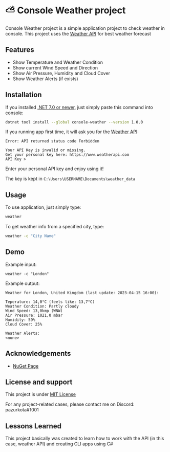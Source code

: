 # ⛅ Console Weather project
Console Weather project is a simple application project to check weather in console. This project uses the [Weather API](https://www.weatherapi.com/) for best weather forecast



## Features

- Show Temperature and Weather Condition
- Show current Wind Speed and Direction
- Show Air Pressure, Humidity and Cloud Cover
- Show Weather Alerts (if exists)



## Installation

If you installed [.NET 7.0 or newer](https://dotnet.microsoft.com/en-us/download), just simply paste this command into console:
```bash
dotnet tool install --global console-weather --version 1.0.0
```
If you running app first time, it will ask you for the [Weather API](https://www.weatherapi.com/):
``` 
Error: API returned status code Forbidden

Your API Key is invalid or missing.
Get your personal key here: https://www.weatherapi.com
API Key >
```
Enter your personal API key and enjoy using it!

The key is kept in `C:\Users\USERNAME\Documents\weather_data`
## Usage
To use application, just simply type:
```bash
weather
```
To get weather info from a specified city, type:
```bash
weather -c "City Name"
```


## Demo

Example input:
```
weather -c "London"
```

Example output:
```
Weather for London, United Kingdom (last update: 2023-04-15 16:00):

Teperature: 14,0°C (feels like: 13,7°C)
Weather Condition: Partly cloudy
Wind Speed: 13,0kmp (WNW)
Air Pressure: 1021,0 mbar
Humidity: 59%
Cloud Cover: 25%

Weather Alerts:
<none>
```
## Acknowledgements

 - [NuGet Page](https://www.nuget.org/packages/console-weather/)


## License and support
This project is under [MIT License](https://github.com/pazurkota/console-weather/blob/master/LICENCE.md)

For any project-related cases, please contact me on Discord: pazurkota#1001


## Lessons Learned

This project basically was created to learn how to work with the API (in this case, weather API) and creating CLI apps using C#

